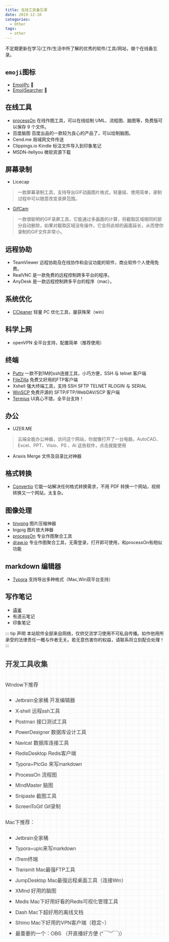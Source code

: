 ```yaml
---
title: 在线工具备忘录
date: 2019-12-10
categories:
  - Other
tags:
  - other
---
```

不定期更新在学习/工作/生活中所了解的优秀的软件/工具/网站，做个在线备忘录。
## `emoji`图标
- [EmojiPc](http://www.emojipc.com/)    :hugs:
- [EmojiSearcher](https://emoji.muan.co/) :hugs:

##  在线工具

- [processOn](https://www.processon.com/) 在线作图工具，可以在线绘制 UML、流程图、脑图等，免费版可以保存 9 个文件。
- 百度脑图 百度出品的一款较为良心的产品了，可以绘制脑图。
- Cend.me 局域网文件传送
- Clippings.io Kindle 标注文件导入到印象笔记
- MSDN-itellyou 微软资源下载

## 屏幕录制

- Licecap
>一款屏幕录制工具，支持导出GIF动画图片格式，轻量级、使用简单，录制过程中可以随意改变录屏范围。

- [GifCam](https://gifcam.en.softonic.com/)
>一款很聪明的GIF录屏工具，它能通过多画面的计算，将截取区域相同的部分自动删除，如果对截取区域没有操作，它会将此帧的画面延长，从而使你录制的GIF文件非常小。

## 远程协助

- TeamViewer 远程协助及在线协作和会议功能的软件，商业软件个人使用免费。
- RealVNC 是一款免费的远程控制跨多平台的程序。
- AnyDesk 是一款远程控制跨多平台的程序（mac）。

## 系统优化

- [CCleaner](https://www.ccleaner.com/) 轻量 PC 优化工具，屡获殊荣（win）

## 科学上网

- openVPN 全平台支持，配置简单（推荐使用）

## 终端

- [Putty](https://www.putty.org/) 一款不到1M的ssh连接工具，小巧方便，SSH 与 telnet 客户端
- [FileZilla](https://filezilla-project.org/) 免费又好用的FTP客户端
- Xshell 强大终端工具，支持 SSH SFTP TELNET RLOGIN 与 SERIAL
- [WinSCP](https://winscp.net/eng/docs/lang:chs) 免费开源的 SFTP/FTP/WebDAV/SCP 客户端
- [Termius](https://www.termius.com/) UI真心不错，全平台支持！

## 办公

- UZER.ME
>云端全能办公神器，访问这个网站，你就像打开了一台电脑，AutoCAD、Excel、PPT、Visio、PS 、Ai 这些软件，点击就能使用

- Araxis Merge 文件及目录比对神器

## 格式转换

- [Convertio](https://convertio.co/zh/) 它能一站解决任何格式转换需求，不用 PDF 转换一个网站，视频转换又一个网站，太复杂。

## 图像处理

- [tinypng](https://tinypng.com/) 图片压缩神器
- bigpig 图片放大神器
- [processOn](https://www.processon.com/) 专业作图聚合工具
- [draw.io](https://www.draw.io/) 专业作图聚合工具，无需登录，打开即可使用，和processOn有相似功能

## markdown 编辑器
- [Typora](https://www.typora.io/) 支持导出多种格式（Mac,Win双平台支持）

## 写作笔记
- [语雀](https://www.yuque.com/dashboard)
- 有道云笔记
- 印象笔记


::: tip 声明 
本站软件全部来自网络，仅供交流学习使用不可私自传播。如作他用所承受的法律责任一概与作者无关。若无意伤害你的权益，请联系将立刻配合处理！
:::

<div class="output_wrapper" id="output_wrapper_id" style="font-size: 16px; color: rgb(62, 62, 62); line-height: 1.6; word-spacing: 0px; letter-spacing: 0px; font-family: 'Helvetica Neue', Helvetica, 'Hiragino Sans GB', 'Microsoft YaHei', Arial, sans-serif; background-image: linear-gradient(90deg, rgba(50, 0, 0, 0.05) 3%, rgba(0, 0, 0, 0) 3%), linear-gradient(360deg, rgba(50, 0, 0, 0.05) 3%, rgba(0, 0, 0, 0) 3%); background-size: 20px 20px; background-position: center center;"><h2 id="h" style="color: inherit; line-height: inherit; padding: 0px; margin: 1.5em 0px; font-weight: bold; font-size: 1.4em;"><span style="font-size: inherit; color: inherit; line-height: inherit; margin: 0px; padding: 0px;">开发工具收集</span></h2>
<p style="font-size: inherit; color: inherit; line-height: inherit; padding: 0px; margin: 1.5em 0px;">Window下推荐</p>
<ul style="font-size: inherit; color: inherit; line-height: inherit; margin: 0px; padding: 0px; padding-left: 32px; list-style-type: disc;">
<li style="font-size: inherit; color: inherit; line-height: inherit; margin: 0px; padding: 0px; margin-bottom: 0.5em;"><span style="font-size: inherit; color: inherit; line-height: inherit; margin: 0px; padding: 0px;">Jetbrain全家桶 开发编辑器</span></li>
<li style="font-size: inherit; color: inherit; line-height: inherit; margin: 0px; padding: 0px; margin-bottom: 0.5em;"><span style="font-size: inherit; color: inherit; line-height: inherit; margin: 0px; padding: 0px;">X-shell  远程ssh工具</span></li>
<li style="font-size: inherit; color: inherit; line-height: inherit; margin: 0px; padding: 0px; margin-bottom: 0.5em;"><span style="font-size: inherit; color: inherit; line-height: inherit; margin: 0px; padding: 0px;">Postman 接口测试工具</span></li>
<li style="font-size: inherit; color: inherit; line-height: inherit; margin: 0px; padding: 0px; margin-bottom: 0.5em;"><span style="font-size: inherit; color: inherit; line-height: inherit; margin: 0px; padding: 0px;">PowerDesigner 数据库设计工具 </span></li>
<li style="font-size: inherit; color: inherit; line-height: inherit; margin: 0px; padding: 0px; margin-bottom: 0.5em;"><span style="font-size: inherit; color: inherit; line-height: inherit; margin: 0px; padding: 0px;">Navicat 数据库连接工具</span></li>
<li style="font-size: inherit; color: inherit; line-height: inherit; margin: 0px; padding: 0px; margin-bottom: 0.5em;"><span style="font-size: inherit; color: inherit; line-height: inherit; margin: 0px; padding: 0px;">RedisDesktop Redis客户端 </span></li>
<li style="font-size: inherit; color: inherit; line-height: inherit; margin: 0px; padding: 0px; margin-bottom: 0.5em;"><span style="font-size: inherit; color: inherit; line-height: inherit; margin: 0px; padding: 0px;">Typora+PicGo 来写markdown</span></li>
<li style="font-size: inherit; color: inherit; line-height: inherit; margin: 0px; padding: 0px; margin-bottom: 0.5em;"><span style="font-size: inherit; color: inherit; line-height: inherit; margin: 0px; padding: 0px;">ProcessOn  流程图</span></li>
<li style="font-size: inherit; color: inherit; line-height: inherit; margin: 0px; padding: 0px; margin-bottom: 0.5em;"><span style="font-size: inherit; color: inherit; line-height: inherit; margin: 0px; padding: 0px;">MindMaster  脑图 </span></li>
<li style="font-size: inherit; color: inherit; line-height: inherit; margin: 0px; padding: 0px; margin-bottom: 0.5em;"><span style="font-size: inherit; color: inherit; line-height: inherit; margin: 0px; padding: 0px;">Snipaste  截图工具</span></li>
<li style="font-size: inherit; color: inherit; line-height: inherit; margin: 0px; padding: 0px; margin-bottom: 0.5em;"><span style="font-size: inherit; color: inherit; line-height: inherit; margin: 0px; padding: 0px;">ScreenToGif Gif录制</span></li>
</ul>
<p style="font-size: inherit; color: inherit; line-height: inherit; padding: 0px; margin: 1.5em 0px;">Mac下推荐：</p>
<ul style="font-size: inherit; color: inherit; line-height: inherit; margin: 0px; padding: 0px; padding-left: 32px; list-style-type: disc;">
<li style="font-size: inherit; color: inherit; line-height: inherit; margin: 0px; padding: 0px; margin-bottom: 0.5em;"><span style="font-size: inherit; color: inherit; line-height: inherit; margin: 0px; padding: 0px;">Jetbrain全家桶</span></li>
<li style="font-size: inherit; color: inherit; line-height: inherit; margin: 0px; padding: 0px; margin-bottom: 0.5em;"><span style="font-size: inherit; color: inherit; line-height: inherit; margin: 0px; padding: 0px;">Typora+upic来写markdown</span></li>
<li style="font-size: inherit; color: inherit; line-height: inherit; margin: 0px; padding: 0px; margin-bottom: 0.5em;"><span style="font-size: inherit; color: inherit; line-height: inherit; margin: 0px; padding: 0px;">iTrem终端</span></li>
<li style="font-size: inherit; color: inherit; line-height: inherit; margin: 0px; padding: 0px; margin-bottom: 0.5em;"><span style="font-size: inherit; color: inherit; line-height: inherit; margin: 0px; padding: 0px;">Transmit Mac最强FTP工具</span></li>
<li style="font-size: inherit; color: inherit; line-height: inherit; margin: 0px; padding: 0px; margin-bottom: 0.5em;"><span style="font-size: inherit; color: inherit; line-height: inherit; margin: 0px; padding: 0px;">JumpDesktop Mac最强远程桌面工具（连接Win）</span></li>
<li style="font-size: inherit; color: inherit; line-height: inherit; margin: 0px; padding: 0px; margin-bottom: 0.5em;"><span style="font-size: inherit; color: inherit; line-height: inherit; margin: 0px; padding: 0px;">XMind 好用的脑图</span></li>
<li style="font-size: inherit; color: inherit; line-height: inherit; margin: 0px; padding: 0px; margin-bottom: 0.5em;"><span style="font-size: inherit; color: inherit; line-height: inherit; margin: 0px; padding: 0px;">Medis Mac下好用好看的Redis可视化管理工具</span></li>
<li style="font-size: inherit; color: inherit; line-height: inherit; margin: 0px; padding: 0px; margin-bottom: 0.5em;"><span style="font-size: inherit; color: inherit; line-height: inherit; margin: 0px; padding: 0px;">Dash Mac下超好用的离线文档</span></li>
<li style="font-size: inherit; color: inherit; line-height: inherit; margin: 0px; padding: 0px; margin-bottom: 0.5em;"><span style="font-size: inherit; color: inherit; line-height: inherit; margin: 0px; padding: 0px;">Shimo Mac下好用的VPN客户端（稳定~）</span></li>
<li style="font-size: inherit; color: inherit; line-height: inherit; margin: 0px; padding: 0px; margin-bottom: 0.5em;"><span style="font-size: inherit; color: inherit; line-height: inherit; margin: 0px; padding: 0px;">最重要的一个：OBS （开直播好方便 (*￣︶￣)）</span></li>
</ul></div>